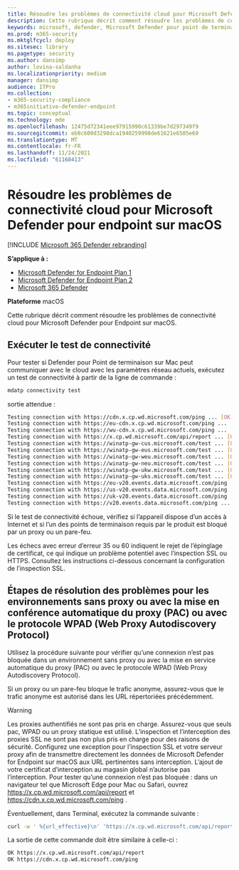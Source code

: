 ```yaml
---
title: Résoudre les problèmes de connectivité cloud pour Microsoft Defender pour endpoint sur macOS
description: Cette rubrique décrit comment résoudre les problèmes de connectivité cloud pour Microsoft Defender pour Endpoint sur macOS
keywords: microsoft, defender, Microsoft Defender pour point de terminaison, mac, installation, déployer, désinstallation, intune, jamf, macos,pératin, mojave, high sierra
ms.prod: m365-security
ms.mktglfcycl: deploy
ms.sitesec: library
ms.pagetype: security
ms.author: dansimp
author: lovina-saldanha
ms.localizationpriority: medium
manager: dansimp
audience: ITPro
ms.collection:
- m365-security-compliance
- m365initiative-defender-endpoint
ms.topic: conceptual
ms.technology: mde
ms.openlocfilehash: 12475d72341eee97915990c61339be7d297349f9
ms.sourcegitcommit: eb8c600d3298dca1940259998de61621e6505e69
ms.translationtype: MT
ms.contentlocale: fr-FR
ms.lasthandoff: 11/24/2021
ms.locfileid: "61168413"
---
```

# <a name="troubleshoot-cloud-connectivity-issues-for-microsoft-defender-for-endpoint-on-macos"></a>Résoudre les problèmes de connectivité cloud pour Microsoft Defender pour endpoint sur macOS

[!INCLUDE [Microsoft 365 Defender rebranding](../../includes/microsoft-defender.md)]

**S’applique à :**
- [Microsoft Defender for Endpoint Plan 1](https://go.microsoft.com/fwlink/?linkid=2154037)
- [Microsoft Defender for Endpoint Plan 2](https://go.microsoft.com/fwlink/?linkid=2154037)
- [Microsoft 365 Defender](https://go.microsoft.com/fwlink/?linkid=2118804)

**Plateforme** macOS

Cette rubrique décrit comment résoudre les problèmes de connectivité cloud pour Microsoft Defender pour Endpoint sur macOS.

## <a name="run-the-connectivity-test"></a>Exécuter le test de connectivité
Pour tester si Defender pour Point de terminaison sur Mac peut communiquer avec le cloud avec les paramètres réseau actuels, exécutez un test de connectivité à partir de la ligne de commande :

```Bash
mdatp connectivity test
```

sortie attendue :
```Bash
Testing connection with https://cdn.x.cp.wd.microsoft.com/ping ... [OK]
Testing connection with https://eu-cdn.x.cp.wd.microsoft.com/ping ... [OK]
Testing connection with https://wu-cdn.x.cp.wd.microsoft.com/ping ... [OK]
Testing connection with https://x.cp.wd.microsoft.com/api/report ... [OK]
Testing connection with https://winatp-gw-cus.microsoft.com/test ... [OK]
Testing connection with https://winatp-gw-eus.microsoft.com/test ... [OK]
Testing connection with https://winatp-gw-weu.microsoft.com/test ... [OK]
Testing connection with https://winatp-gw-neu.microsoft.com/test ... [OK]
Testing connection with https://winatp-gw-ukw.microsoft.com/test ... [OK]
Testing connection with https://winatp-gw-uks.microsoft.com/test ... [OK]
Testing connection with https://eu-v20.events.data.microsoft.com/ping ... [OK]
Testing connection with https://us-v20.events.data.microsoft.com/ping ... [OK]
Testing connection with https://uk-v20.events.data.microsoft.com/ping ... [OK]
Testing connection with https://v20.events.data.microsoft.com/ping ... [OK]
```

Si le test de connectivité échoue, vérifiez si [](microsoft-defender-endpoint-mac.md#network-connections) l’appareil dispose d’un accès à Internet et si l’un des points de terminaison requis par le produit est bloqué par un proxy ou un pare-feu.

Les échecs avec erreur d’erreur 35 ou 60 indiquent le rejet de l’épinglage de certificat, ce qui indique un problème potentiel avec l’inspection SSL ou HTTPS. Consultez les instructions ci-dessous concernant la configuration de l’inspection SSL.

## <a name="troubleshooting-steps-for-environments-without-proxy-or-with-proxy-autoconfig-pac-or-with-web-proxy-autodiscovery-protocol-wpad"></a>Étapes de résolution des problèmes pour les environnements sans proxy ou avec la mise en conférence automatique du proxy (PAC) ou avec le protocole WPAD (Web Proxy Autodiscovery Protocol)
Utilisez la procédure suivante pour vérifier qu’une connexion n’est pas bloquée dans un environnement sans proxy ou avec la mise en service automatique du proxy (PAC) ou avec le protocole WPAD (Web Proxy Autodiscovery Protocol).

Si un proxy ou un pare-feu bloque le trafic anonyme, assurez-vous que le trafic anonyme est autorisé dans les URL répertoriées précédemment.

> [!WARNING]
> Les proxies authentifiés ne sont pas pris en charge. Assurez-vous que seuls pac, WPAD ou un proxy statique est utilisé. L’inspection et l’interception des proxies SSL ne sont pas non plus pris en charge pour des raisons de sécurité. Configurez une exception pour l’inspection SSL et votre serveur proxy afin de transmettre directement les données de Microsoft Defender for Endpoint sur macOS aux URL pertinentes sans interception. L’ajout de votre certificat d’interception au magasin global n’autorise pas l’interception.
Pour tester qu’une connexion n’est pas bloquée : dans un navigateur tel que Microsoft Edge pour Mac ou Safari, ouvrez https://x.cp.wd.microsoft.com/api/report et https://cdn.x.cp.wd.microsoft.com/ping .

Éventuellement, dans Terminal, exécutez la commande suivante :

```Bash
curl -w ' %{url_effective}\n' 'https://x.cp.wd.microsoft.com/api/report' 'https://cdn.x.cp.wd.microsoft.com/ping' 
```

La sortie de cette commande doit être similaire à celle-ci :
```bash
OK https://x.cp.wd.microsoft.com/api/report
OK https://cdn.x.cp.wd.microsoft.com/ping
```
